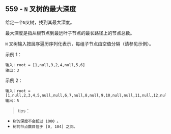 ## 559 - `N` 叉树的最大深度
给定一个` N `叉树，找到其最大深度。

最大深度是指从根节点到最远叶子节点的最长路径上的节点总数。

`N` 叉树输入按层序遍历序列化表示，每组子节点由空值分隔（请参见示例）。

 

示例 1：
```
输入：root = [1,null,3,2,4,null,5,6]
输出：3
```
示例 2：
```
输入：root = [1,null,2,3,4,5,null,null,6,7,null,8,null,9,10,null,null,11,null,12,null,13,null,null,14]
输出：5
```
 >tips：

+ `树的深度不会超过 1000 。`
+ `树的节点数目位于 [0, 104] 之间。`